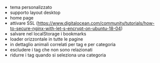 -  tema personalizzato
-  supporto layout desktop
-  home page
-  attivare SSL (https://www.digitalocean.com/community/tutorials/how-to-secure-nginx-with-let-s-encrypt-on-ubuntu-18-04)
-  salvare nel localStorage i bookmarks
-  loader orizzontale in tutte le pagine
-  in dettaglio animali correlati per tag e per categoria
-  escludere i tag che non sono relazionati
-  ridurre i tag quando si seleziona una categoria
